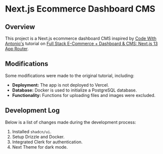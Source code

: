 # Next.js Ecommerce Dashboard CMS

## Overview

This project is a Next.js ecommerce dashboard CMS inspired by [Code With Antonio's](https://www.youtube.com/@codewithantonio) tutorial on [Full Stack E-Commerce + Dashboard & CMS: Next.js 13 App Router](https://www.youtube.com/watch?v=5miHyP6lExg&t=16208s).

## Modifications

Some modifications were made to the original tutorial, including:

- **Deployment:** The app is not deployed to Vercel.
- **Database:** Docker is used to initialize a PostgreSQL database.
- **Functionality:** Functions for uploading files and images were excluded.

## Development Log

Below is a list of changes made during the development process:

1. Installed `shadcn/ui`.
2. Setup Drizzle and Docker.
3. Integrated Clerk for authentication.
4. Next Theme for dark mode.
